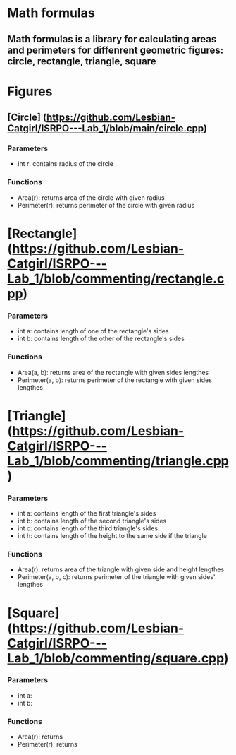 # Math formulas
## Math formulas is a library for calculating areas and perimeters for diffenrent geometric figures: circle, rectangle, triangle, square

# Figures
## [Circle] (https://github.com/Lesbian-Catgirl/ISRPO---Lab_1/blob/main/circle.cpp)
### Parameters
- int r: contains radius of the circle
### Functions
- Area(r): returns area of the circle with given radius
- Perimeter(r): returns perimeter of the circle with given radius

# [Rectangle] (https://github.com/Lesbian-Catgirl/ISRPO---Lab_1/blob/commenting/rectangle.cpp)
### Parameters
- int a: contains length of one of the rectangle's sides
- int b: contains length of the other of the rectangle's sides
### Functions
- Area(a, b): returns area of the rectangle with given sides lengthes
- Perimeter(a, b): returns perimeter of the rectangle with given sides lengthes

# [Triangle] (https://github.com/Lesbian-Catgirl/ISRPO---Lab_1/blob/commenting/triangle.cpp)
### Parameters
- int a: contains length of the first triangle's sides
- int b: contains length of the second triangle's sides
- int c: contains length of the third triangle's sides
- int h: contains length of the height to the same side if the triangle
### Functions
- Area(r): returns area of the triangle with given side and height lengthes
- Perimeter(a, b, c): returns perimeter of the triangle with given sides' lengthes

# [Square] (https://github.com/Lesbian-Catgirl/ISRPO---Lab_1/blob/commenting/square.cpp)
### Parameters
- int a:
- int b:
### Functions
- Area(r): returns
- Perimeter(r): returns